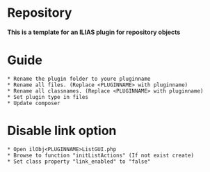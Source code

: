 # Repository
**This is a template for an ILIAS plugin for repository objects**

# Guide
```
* Rename the plugin folder to youre pluginname
* Rename all files. (Replace <PLUGINNAME> with pluginname)
* Rename all classnames. (Replace <PLUGINNAME> with pluginname)
* Set plugin type in files
* Update composer
```

# Disable link option
```
* Open ilObj<PLUGINNAME>ListGUI.php
* Browse to function "initListActions" (If not exist create)
* Set class property "link_enabled" to "false"
```
